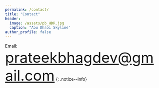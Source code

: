 ```yaml
---
permalink: /contact/
title: "Contact"
header:
  image: /assets/pb_HDR.jpg
  caption: "Abu Dhabi Skyline"
author_profile: false
---
```


Email: <font size="10">prateekbhagdev@gmail.com</font>
{: .notice--info}
